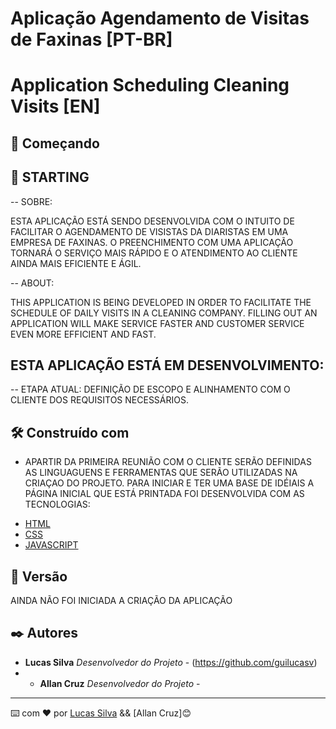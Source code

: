 # Aplicação Agendamento de Visitas de Faxinas [PT-BR]
# Application Scheduling Cleaning Visits [EN]


## 🚀 Começando
## 🚀 STARTING

-- SOBRE:

ESTA APLICAÇÃO ESTÁ SENDO DESENVOLVIDA COM O INTUITO DE FACILITAR O AGENDAMENTO DE VISISTAS DA DIARISTAS EM UMA EMPRESA DE FAXINAS. O PREENCHIMENTO COM UMA APLICAÇÃO TORNARÁ O SERVIÇO MAIS RÁPIDO E O ATENDIMENTO AO CLIENTE AINDA MAIS EFICIENTE E ÁGIL.


-- ABOUT:

THIS APPLICATION IS BEING DEVELOPED IN ORDER TO FACILITATE THE SCHEDULE OF DAILY VISITS IN A CLEANING COMPANY. FILLING OUT AN APPLICATION WILL MAKE SERVICE FASTER AND CUSTOMER SERVICE EVEN MORE EFFICIENT AND FAST.

## ESTA APLICAÇÃO ESTÁ EM DESENVOLVIMENTO:

-- ETAPA ATUAL: DEFINIÇÃO DE ESCOPO E ALINHAMENTO COM O CLIENTE DOS REQUISITOS NECESSÁRIOS.


## 🛠️ Construído com

- APARTIR DA PRIMEIRA REUNIÃO COM O CLIENTE SERÃO DEFINIDAS AS LINGUAGUENS E FERRAMENTAS QUE SERÃO UTILIZADAS NA CRIAÇAO DO PROJETO. PARA INICIAR E TER UMA BASE DE IDÉIAIS A PÁGINA INICIAL QUE ESTÁ PRINTADA FOI DESENVOLVIDA COM AS TECNOLOGIAS:

* [HTML](https://developer.mozilla.org/pt-BR/docs/Web/HTML)
* [CSS](https://developer.mozilla.org/pt-BR/docs/Web/CSS)
* [JAVASCRIPT](https://developer.mozilla.org/pt-BR/docs/Web/JavaScript)


## 📌 Versão

AINDA NÃO FOI INICIADA A CRIAÇÃO DA APLICAÇÃO

## ✒️ Autores

* **Lucas Silva** *Desenvolvedor do Projeto* - (https://github.com/guilucasv)
* * **Allan Cruz** *Desenvolvedor do Projeto* -

---

⌨️ com ❤️ por [Lucas Silva](https://github.com/guilucasv) && [Allan Cruz]😊
